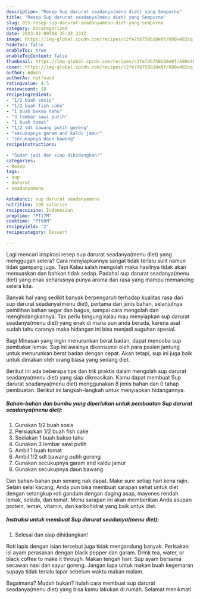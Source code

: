 ```yaml
---
description: "Resep Sup darurat seadanya(menu diet) yang Sempurna"
title: "Resep Sup darurat seadanya(menu diet) yang Sempurna"
slug: 855-resep-sup-darurat-seadanyamenu-diet-yang-sempurna
category: Uncategorized
date: 2023-02-09T08:35:22.331Z
image: https://img-global.cpcdn.com/recipes/c2fe7d6758b18e8f/680x482cq70/sup-darurat-seadanyamenu-diet-foto-resep-utama.jpg
hideToc: false
enableToc: true
enableTocContent: false
thumbnail: https://img-global.cpcdn.com/recipes/c2fe7d6758b18e8f/680x482cq70/sup-darurat-seadanyamenu-diet-foto-resep-utama.jpg
cover: https://img-global.cpcdn.com/recipes/c2fe7d6758b18e8f/680x482cq70/sup-darurat-seadanyamenu-diet-foto-resep-utama.jpg
author: Admin
authorAv: notfound
ratingvalue: 4.5
reviewcount: 18
recipeingredient:
- "1/2 buah sosis"
- "1/2 buah fish cake"
- "1 buah bakso tahu"
- "3 lembar sawi putih"
- "1 buah tomat"
- "1/2 sdt bawang putih goreng"
- "secukupnya garam and kaldu jamur"
- "secukupnya daun bawang"
recipeinstructions:

- "Sudah jadi dan siap dihidangkan!"
categories:
- Resep
tags:
- sup
- darurat
- seadanyamenu

katakunci: sup darurat seadanyamenu 
nutrition: 199 calories
recipecuisine: Indonesian
preptime: "PT17M"
cooktime: "PT60M"
recipeyield: "2"
recipecategory: Dessert

---
```



Lagi mencari inspirasi resep sup darurat seadanya(menu diet) yang menggugah selera? Cara menyiapkannya sangat tidak terlalu sulit namun tidak gampang juga. Tapi Kalau salah mengolah maka hasilnya tidak akan memuaskan dan bahkan tidak sedap. Padahal sup darurat seadanya(menu diet) yang enak seharusnya punya aroma dan rasa yang mampu memancing selera kita.


Banyak hal yang sedikit banyak berpengaruh terhadap kualitas rasa dari sup darurat seadanya(menu diet), pertama dari jenis bahan, selanjutnya pemilihan bahan segar dan bagus, sampai cara mengolah dan menghidangkannya. Tak perlu bingung kalau mau menyiapkan sup darurat seadanya(menu diet) yang enak di mana pun anda berada, karena asal sudah tahu caranya maka hidangan ini bisa menjadi suguhan spesial.

Bagi Minasan yang ingin menurunkan berat badan, dapat mencoba sup pembakar lemak. Sup ini awalnya dikonsumsi oleh para pasien jantung untuk menurunkan berat badan dengan cepat. Akan tetapi, sup ini juga baik untuk dimakan oleh orang biasa yang sedang diet.


Berikut ini ada beberapa tips dan trik praktis dalam mengolah sup darurat seadanya(menu diet) yang siap dikreasikan. Kamu dapat membuat Sup darurat seadanya(menu diet) menggunakan 8 jenis bahan dan 0 tahap pembuatan. Berikut ini langkah-langkah untuk menyiapkan hidangannya.

<!--inarticleads1-->

##### Bahan-bahan dan bumbu yang diperlukan untuk pembuatan Sup darurat seadanya(menu diet):

1. Gunakan 1/2 buah sosis
1. Persiapkan 1/2 buah fish cake
1. Sediakan 1 buah bakso tahu
1. Gunakan 3 lembar sawi putih
1. Ambil 1 buah tomat
1. Ambil 1/2 sdt bawang putih goreng
1. Gunakan secukupnya garam and kaldu jamur
1. Gunakan secukupnya daun bawang


Dan bahan-bahan pun senang nak dapat. Make sure setiap hari kena rajin. Selain selai kacang, Anda pun bisa membuat sarapan sehat untuk diet dengan setangkup roti gandum dengan daging asap, mayones rendah lemak, selada, dan tomat. Menu sarapan ini akan memberikan Anda asupan protein, lemak, vitamin, dan karbohidrat yang baik untuk diet. 

<!--inarticleads2-->

##### Instruksi untuk membuat Sup darurat seadanya(menu diet):


1. Selesai dan siap dihidangkan!

Roti lapis dengan isian tersebut juga tidak mengandung banyak. Perisakan isi ayam perasakan dengan black pepper dan garam. Drink tea, water, or black coffee to make it through. Makan tengah hari: Sup ayam bersama secawan nasi dan sayur goreng. Jangan lupa untuk makan buah kegemaran supaya tidak terlalu lapar sebelum waktu makan malam. 

Bagaimana? Mudah bukan? Itulah cara membuat sup darurat seadanya(menu diet) yang bisa kamu lakukan di rumah. Selamat menikmati
